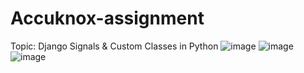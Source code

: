 # Accuknox-assignment
Topic: Django Signals &amp; Custom Classes in Python
![image](https://github.com/user-attachments/assets/b3a9ad05-f6a4-4ae0-a95b-9219eba6b0ad)
![image](https://github.com/user-attachments/assets/116815bf-49f1-4d5e-9dce-5e82fee48493)
![image](https://github.com/user-attachments/assets/30cc3f7d-615b-417f-ba41-34f5b4b6e056)
